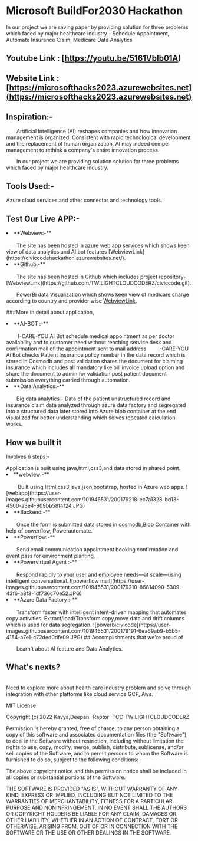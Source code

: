 # Microsoft BuildFor2030 Hackathon
 In our project we are saving paper by providing solution for three problems which faced by major healthcare industry - Schedule Appointment, Automate Insurance Claim, Medicare Data Analytics
## Youtube Link : [https://youtu.be/5161VbIb01A)

## Website Link : [https://microsofthacks2023.azurewebsites.net](https://microsofthacks2023.azurewebsites.net)

## Inspiration:-
&emsp;&emsp;Artificial Intelligence (AI) reshapes companies and how innovation management is organized. Consistent with rapid technological development and the replacement of human organization, AI may indeed compel management to rethink a company's entire innovation process.

&emsp;&emsp;In our project we are providing solution solution for three problems which faced by major healthcare industry.

## Tools Used:-
<p> Azure cloud services and other connector and technology tools.</p>

## Test Our Live APP:-

<li>**Webview:-**</li>
<br>
&emsp;&emsp;The site has been hosted in azure web app services which shows keen view of data analytics and AI bot features [WebviewLink](https://civiccodehackathon.azurewebsites.net/).

<li>**Github:-**</li>
<br>
&emsp;&emsp;The site has been hosted in Github which includes project repository-[WebviewLink](https://github.com/TWILIGHTCLOUDCODERZ/civiccode.git).

&emsp;&emsp;PowerBi data Visualization which shows keen view of medicare charge according to country and provider wise  [WebviewLink](https://app.powerbi.com/view?r=eyJrIjoiYzk0NTVmYjYtYjNmMS00MTljLWI3NDktZDliNzg3YzQ0Y2FkIiwidCI6IjFlZjdkZjkzLWU0YTUtNDA0Ny05MGYwLTdmMGQ5YmM2MzdjMSIsImMiOjh9&pageName=ReportSection).

###More in detail about application,
<br>


<li>**AI-BOT :-**</li>
<br>
 &emsp;&emsp; I-CARE-YOU Ai Bot schedule medical appointment as per doctor availability and to customer need without reaching service desk and confirmation mail of the appointment sent to mail address 
 &emsp;&emsp;I-CARE-YOU Ai Bot checks Patient Insurance policy number in the data record which is stored in Cosmodb and post validation shares the document for claiming insurance which includes all mandatory like bill invoice upload option and share the document to admin for validation post patient document submission everything carried through automation.

<li>**Data Analytics:-**</li>
<br>
 &emsp;&emsp;Big data analytics - Data of the patient unstructured record and insurance claim data analyzed through azure data factory and segregated into a structured data later stored into Azure blob container at the end visualized for better understanding which solves repeated calculation works.

## How we built it

<p>Involves 6 steps:-</p>
Application is built using java,html,css3,and data stored in shared point.

<li>**webview:-**</li>
<br>
 &emsp;&emsp; Built using Html,css3,java,json,bootstrap, hosted in Azure web apps.
![webapp](https://user-images.githubusercontent.com/101945531/200179218-ec7a1328-bd13-4500-a3e4-909bb58f4f24.JPG)

<li>**Backend:-**</li>
<br>
 &emsp;&emsp;Once the form is submitted data stored in cosmodb,Blob Container with help of powerflow, Powerautomate.

<li>**Powerflow:-**</li>
<br>
 &emsp;&emsp;Send email communication appointment booking confirmation and event pass for environment planting.

<li>**Powervirtual Agent :-**</li>
<br>
&emsp;&emsp;Respond rapidly to your user and employee needs—at scale—using intelligent conversational.
![powerflow mail](https://user-images.githubusercontent.com/101945531/200179210-86814090-5309-43f6-a8f3-1df736c70e52.JPG)

<li>**Azure Data Factory :-**</li>
<br>
&emsp;&emsp;Transform faster with intelligent intent-driven mapping that automates copy activities.
Extract/load/Transform copy,move data and drift columns which is used for data segregation.
 ![powerbicivicode](https://user-images.githubusercontent.com/101945531/200179191-6ea69ab9-b5b5-4154-a7e1-c72ded0dfe09.JPG)
## Accomplishments that we're proud of

&emsp;&emsp;Learn't about AI feature and Data Analytics.

## What's nexts?
<br>
Need to explore more about health care industry problem and solve through integration with other platforms like cloud service GCP, Aws.

MIT License

Copyright (c) 2022 Kavya,Deepan -Raptor -TCC-TWILIGHTCLOUDCODERZ

Permission is hereby granted, free of charge, to any person obtaining a copy
of this software and associated documentation files (the "Software"), to deal
in the Software without restriction, including without limitation the rights
to use, copy, modify, merge, publish, distribute, sublicense, and/or sell
copies of the Software, and to permit persons to whom the Software is
furnished to do so, subject to the following conditions:

The above copyright notice and this permission notice shall be included in all
copies or substantial portions of the Software.

THE SOFTWARE IS PROVIDED "AS IS", WITHOUT WARRANTY OF ANY KIND, EXPRESS OR
IMPLIED, INCLUDING BUT NOT LIMITED TO THE WARRANTIES OF MERCHANTABILITY,
FITNESS FOR A PARTICULAR PURPOSE AND NONINFRINGEMENT. IN NO EVENT SHALL THE
AUTHORS OR COPYRIGHT HOLDERS BE LIABLE FOR ANY CLAIM, DAMAGES OR OTHER
LIABILITY, WHETHER IN AN ACTION OF CONTRACT, TORT OR OTHERWISE, ARISING FROM,
OUT OF OR IN CONNECTION WITH THE SOFTWARE OR THE USE OR OTHER DEALINGS IN THE
SOFTWARE.

